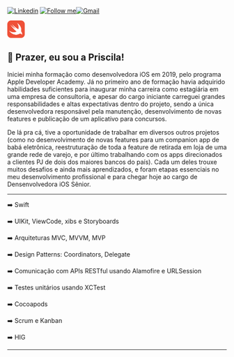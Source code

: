 [![Linkedin](https://img.shields.io/badge/-LinkedIn-blue?style=flat&logo=Linkedin&logoColor=white)](https://www.linkedin.com/in/priscila-ribeiro-zucato) [<img src="https://img.shields.io/github/followers/przucato?label=follow&style=social" height="22" title="Follow me" />](https://github.com/przucato)[![Gmail](https://img.shields.io/badge/-Gmail-c14438?style=flat&logo=Gmail&logoColor=white)](mailto:pri.zucato@gmail.com)

<code><img height="40" src="https://raw.githubusercontent.com/github/explore/80688e429a7d4ef2fca1e82350fe8e3517d3494d/topics/swift/swift.png"></code>

## 👋 Prazer, eu sou a Priscila!
<!---
<table>
    <tr align="row">
        <td>
            <img align="center" src="https://github-readme-stats.vercel.app/api?username=przucato&show_icons=true&theme=tokyonight" />
        </td>    
        <td>
            <img width="400px" align="center" src="https://github-readme-stats.vercel.app/api/top-langs/?username=przucato&layout=compact&show_icons=true&theme=tokyonight" />
        </td>
    </tr>
</table>
-->

Iniciei minha formação como desenvolvedora iOS em 2019, pelo programa Apple Developer Academy. Já no primeiro ano de formação havia adquirido habilidades suficientes para inaugurar minha carreira como estagiária em uma empresa de consultoria, e apesar do cargo iniciante carreguei grandes responsabilidades e altas expectativas dentro do projeto, sendo a única desenvolvedora responsável pela manutenção, desenvolvimento de novas features e publicação de um aplicativo para concursos.

De lá pra cá, tive a oportunidade de trabalhar em diversos outros projetos (como no desenvolvimento de novas features para um companion app de babá eletrônica, reestruturação de toda a feature de retirada em loja de uma grande rede de varejo, e por último trabalhando com os apps direcionados a clientes PJ de dois dos maiores bancos do país). Cada um deles trouxe muitos desafios e ainda mais aprendizados, e foram etapas essenciais no meu desenvolvimento profissional e para chegar hoje ao cargo de Densenvolvedora iOS Sênior.

---


➡️ Swift 

➡️ UIKit, ViewCode, xibs e Storyboards

➡️ Arquiteturas MVC, MVVM, MVP

➡️ Design Patterns: Coordinators, Delegate

➡️ Comunicação com APIs RESTful usando Alamofire e URLSession

➡️ Testes unitários usando XCTest

➡️ Cocoapods

➡️ Scrum e Kanban

➡️ HIG


---
<!---
<h1 align="center">Quer ser meu amigo(ou caiu no meu Jutsu =D) clica ai e conecta</h1>
<p align="center">
  <a href="https://www.linkedin.com/in/priscila-ribeiro-zucato/">
  <img src="https://avatars3.githubusercontent.com/u/62000504?s=400&u=9077ec8b32016a8accbb59dfc8e6d217b7b1b468&v=4" title="Alex Rossi" width="100" height="100"></a></p>
